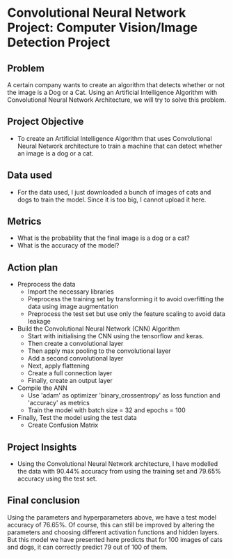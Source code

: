 # Convolutional Neural Network Project: Computer Vision/Image Detection Project
## Problem
A certain company wants to create an algorithm that detects whether or not the image is a Dog or a Cat. Using an Artificial Intelligence Algorithm with Convolutional Neural Network Architecture, we will try to solve this problem.

## Project Objective
- To create an Artificial Intelligence Algorithm that uses Convolutional Neural Network architecture to train a machine that can detect whether an image is a dog or a cat.

## Data used
- For the data used, I just downloaded a bunch of images of cats and dogs to train the model. Since it is too big, I cannot upload it here.

## Metrics
- What is the probability that the final image is a dog or a cat?
- What is the accuracy of the model?

## Action plan
- Preprocess the data
  - Import the necessary libraries
  - Preprocess the training set by transforming it to avoid overfitting the data using image augmentation
  - Preprocess the test set but use only the feature scaling to avoid data leakage
- Build the Convolutional Neural Network (CNN) Algorithm
  - Start with initialising the CNN using the tensorflow and keras.
  - Then create a convolutional layer
  - Then apply max pooling to the convolutional layer
  - Add a second convolutional layer
  - Next, apply flattening
  - Create a full connection layer
  - Finally, create an output layer
- Compile the ANN
  - Use 'adam' as optimizer 'binary_crossentropy' as loss function and 'accuracy' as metrics
  - Train the model with batch size = 32 and epochs = 100
- Finally, Test the model using the test data
  - Create Confusion Matrix
## Project Insights
- Using the Convolutional Neural Network architecture, I have modelled the data with 90.44% accuracy from using the training set and 79.65% accuracy using the test set.

## Final conclusion
Using the parameters and hyperparameters above, we have a test model accuracy of 76.65%. Of course, this can still be improved by altering the parameters and choosing different activation functions and hidden layers. But this model we have presented here predicts that for 100 images of cats and dogs, it can correctly predict 79 out of 100 of them.

